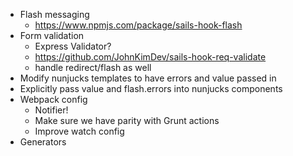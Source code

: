- Flash messaging
  - https://www.npmjs.com/package/sails-hook-flash
- Form validation
  - Express Validator?
  - https://github.com/JohnKimDev/sails-hook-req-validate
  - handle redirect/flash as well
- Modify nunjucks templates to have errors and value passed in
- Explicitly pass value and flash.errors into nunjucks components
- Webpack config
  - Notifier!
  - Make sure we have parity with Grunt actions
  - Improve watch config
- Generators